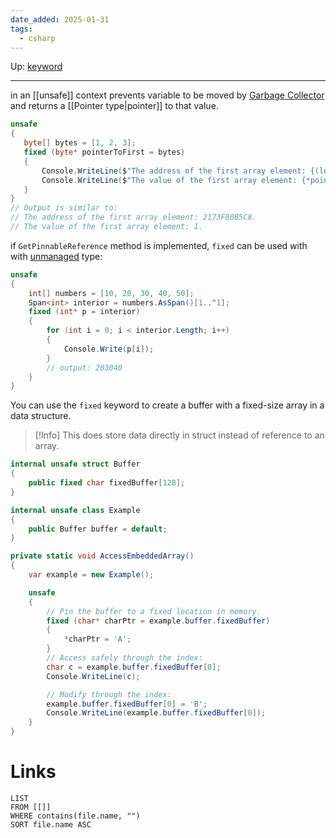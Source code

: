 ```yaml
---
date_added: 2025-01-31
tags:
  - csharp
---
```

Up: [keyword](keyword.md)
___
 in an [[unsafe]] context prevents variable to be moved by [Garbage Collector](Garbage%20Collector.md) and returns a [[Pointer type|pointer]] to that value.
 ```cs
 unsafe
{
    byte[] bytes = [1, 2, 3];
    fixed (byte* pointerToFirst = bytes)
    {
        Console.WriteLine($"The address of the first array element: {(long)pointerToFirst:X}.");
        Console.WriteLine($"The value of the first array element: {*pointerToFirst}.");
    }
}
// Output is similar to:
// The address of the first array element: 2173F80B5C8.
// The value of the first array element: 1.
```

if `GetPinnableReference` method is implemented, `fixed` can be used with with [unmanaged](Unmanaged.md) type:

```cs
unsafe
{
    int[] numbers = [10, 20, 30, 40, 50];
    Span<int> interior = numbers.AsSpan()[1..^1];
    fixed (int* p = interior)
    {
        for (int i = 0; i < interior.Length; i++)
        {
            Console.Write(p[i]);  
        }
        // output: 203040
    }
}
```

You can use the `fixed` keyword to create a buffer with a fixed-size array in a data structure.

>[!Info]
> This does store data directly in struct instead of reference to an array.
```cs
internal unsafe struct Buffer
{
    public fixed char fixedBuffer[128];
}

internal unsafe class Example
{
    public Buffer buffer = default;
}

private static void AccessEmbeddedArray()
{
    var example = new Example();

    unsafe
    {
        // Pin the buffer to a fixed location in memory.
        fixed (char* charPtr = example.buffer.fixedBuffer)
        {
            *charPtr = 'A';
        }
        // Access safely through the index:
        char c = example.buffer.fixedBuffer[0];
        Console.WriteLine(c);

        // Modify through the index:
        example.buffer.fixedBuffer[0] = 'B';
        Console.WriteLine(example.buffer.fixedBuffer[0]);
    }
}
```
# Links
```dataview
LIST
FROM [[]]
WHERE contains(file.name, "")
SORT file.name ASC
```
